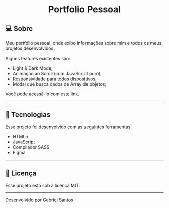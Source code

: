 <h1 align="center"> Portfolio Pessoal</h1>

## **💻 Sobre**

Meu portfólio pessoal, onde exibo informações sobre mim e todos os meus projetos desenvolvidos.

Alguns features existentes são:

- Light & Dark Mode;
- Animação ao Scroll (com JavaScript puro);
- Responsividade para todos dispositivos;
- Modal que busca dados de Array de objetos;

Você pode acessá-lo com este [link.]()

---

## **🚀 Tecnologias**

Esse projeto foi desenvolvido com as seguintes ferramentas:

- HTML5
- JavaScript
- Compilador SASS
- Figma

---

## **📝 Licença**

Esse projeto está sob a licença MIT.

---

Desenvolvido por Gabriel Santos
